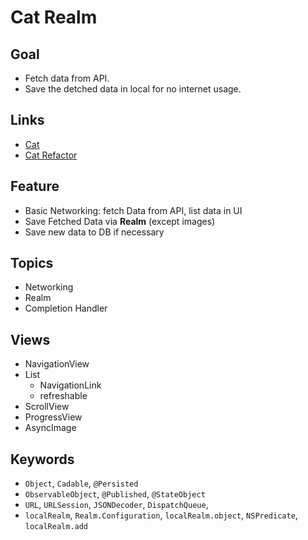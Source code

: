 # Cat Realm

## Goal

- Fetch data from API.
- Save the detched data in local for no internet usage.

## Links

- [Cat](https://github.com/JooYoo/swiftui-st-backup/tree/cat)
- [Cat Refactor](https://github.com/JooYoo/swiftui-st-backup/tree/cat-refactor)

## Feature

- Basic Networking: fetch Data from API, list data in UI
- Save Fetched Data via **Realm** (except images)
- Save new data to DB if necessary

## Topics

- Networking
- Realm
- Completion Handler

## Views

- NavigationView
- List
  - NavigationLink
  - refreshable
- ScrollView
- ProgressView
- AsyncImage

## Keywords

- `Object`, `Cadable`, `@Persisted`
- `ObservableObject`, `@Published`, `@StateObject`
- `URL`, `URLSession`, `JSONDecoder`, `DispatchQueue`,
- `localRealm`, `Realm.Configuration`, `localRealm.object`, `NSPredicate`, `localRealm.add`
